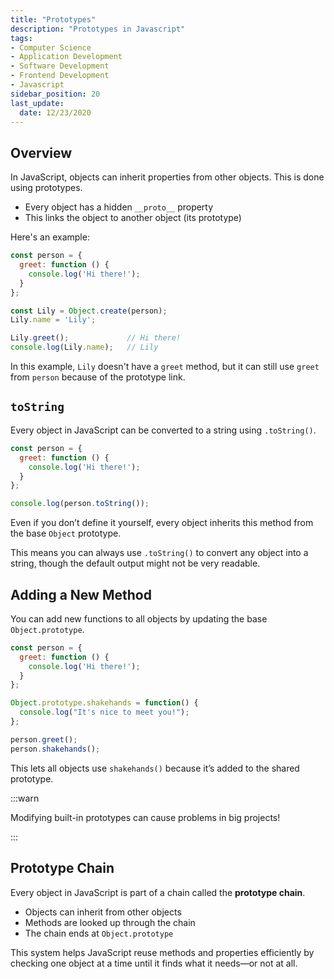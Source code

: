 ```yaml
---
title: "Prototypes"
description: "Prototypes in Javascript"
tags: 
- Computer Science
- Application Development
- Software Development
- Frontend Development
- Javascript
sidebar_position: 20
last_update:
  date: 12/23/2020
---
```



## Overview 

In JavaScript, objects can inherit properties from other objects. This is done using prototypes.

- Every object has a hidden `__proto__` property
- This links the object to another object (its prototype)

Here's an example:

```js
const person = {
  greet: function () {
    console.log('Hi there!');
  }
};

const Lily = Object.create(person);
Lily.name = 'Lily';

Lily.greet();             // Hi there!
console.log(Lily.name);   // Lily
```

In this example, `Lily` doesn't have a `greet` method, but it can still use `greet` from `person` because of the prototype link. 


## `toString`

Every object in JavaScript can be converted to a string using `.toString()`.

```js
const person = {
  greet: function () {
    console.log('Hi there!');
  }
};

console.log(person.toString());
```

Even if you don’t define it yourself, every object inherits this method from the base `Object` prototype.

This means you can always use `.toString()` to convert any object into a string, though the default output might not be very readable.


## Adding a New Method

You can add new functions to all objects by updating the base `Object.prototype`.

```js
const person = {
  greet: function () {
    console.log('Hi there!');
  }
};

Object.prototype.shakehands = function() {
  console.log("It's nice to meet you!");
};

person.greet();        
person.shakehands();   
```

This lets all objects use `shakehands()` because it’s added to the shared prototype. 

:::warn

Modifying built-in prototypes can cause problems in big projects!

:::


## Prototype Chain

Every object in JavaScript is part of a chain called the **prototype chain**.

- Objects can inherit from other objects
- Methods are looked up through the chain
- The chain ends at `Object.prototype`

This system helps JavaScript reuse methods and properties efficiently by checking one object at a time until it finds what it needs—or not at all.